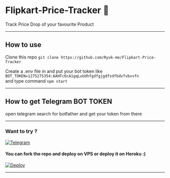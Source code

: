 # Flipkart-Price-Tracker 🎇

Track Price Drop of your favourite Product

---
## How to use
Clone this repo `git clone https://github.com/Ryuk-me/Flipkart-Price-Tracker`</br>

Create a .env file in and put your bot token like 
`BOT_TOKEN=1275275354:AAHTc6cA1gqLuUdhfgdfgjgdfsdfbdvfvbvvfn`</br> and type command `npm start`

---
## How to get Telegram BOT TOKEN

open telegram search for botfather and get your token from there

---

### Want to try ?
[![Telegram](https://upload.wikimedia.org/wikipedia/commons/thumb/8/82/Telegram_logo.svg/50px-Telegram_logo.svg.png)](https://t.me/price_drop_fk_bot)

#### You can fork the repo and deploy on VPS or deploy it on Heroku :)
[![Deploy](https://www.herokucdn.com/deploy/button.svg)](https://heroku.com/deploy)

---
